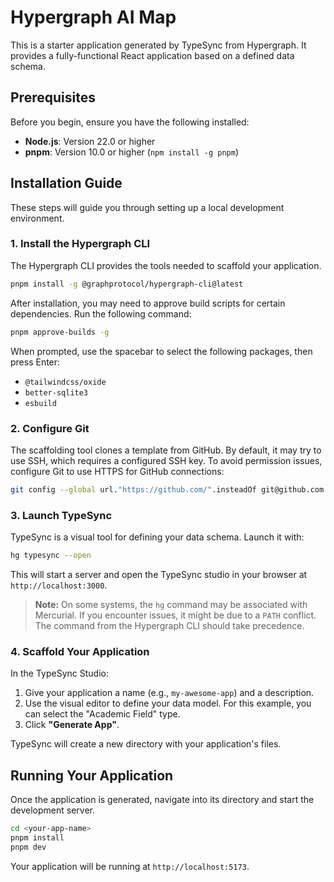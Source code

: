 # Hypergraph AI Map

This is a starter application generated by TypeSync from Hypergraph. It provides a fully-functional React application based on a defined data schema.

## Prerequisites

Before you begin, ensure you have the following installed:

- **Node.js**: Version 22.0 or higher
- **pnpm**: Version 10.0 or higher (`npm install -g pnpm`)

## Installation Guide

These steps will guide you through setting up a local development environment.

### 1. Install the Hypergraph CLI

The Hypergraph CLI provides the tools needed to scaffold your application.

```bash
pnpm install -g @graphprotocol/hypergraph-cli@latest
```

After installation, you may need to approve build scripts for certain dependencies. Run the following command:

```bash
pnpm approve-builds -g
```

When prompted, use the spacebar to select the following packages, then press Enter:
- `@tailwindcss/oxide`
- `better-sqlite3`
- `esbuild`

### 2. Configure Git

The scaffolding tool clones a template from GitHub. By default, it may try to use SSH, which requires a configured SSH key. To avoid permission issues, configure Git to use HTTPS for GitHub connections:

```bash
git config --global url."https://github.com/".insteadOf git@github.com:
```

### 3. Launch TypeSync

TypeSync is a visual tool for defining your data schema. Launch it with:

```bash
hg typesync --open
```

This will start a server and open the TypeSync studio in your browser at `http://localhost:3000`.

> **Note:** On some systems, the `hg` command may be associated with Mercurial. If you encounter issues, it might be due to a `PATH` conflict. The command from the Hypergraph CLI should take precedence.

### 4. Scaffold Your Application

In the TypeSync Studio:

1.  Give your application a name (e.g., `my-awesome-app`) and a description.
2.  Use the visual editor to define your data model. For this example, you can select the "Academic Field" type.
3.  Click **"Generate App"**.

TypeSync will create a new directory with your application's files.

## Running Your Application

Once the application is generated, navigate into its directory and start the development server.

```bash
cd <your-app-name>
pnpm install
pnpm dev
```

Your application will be running at `http://localhost:5173`.


